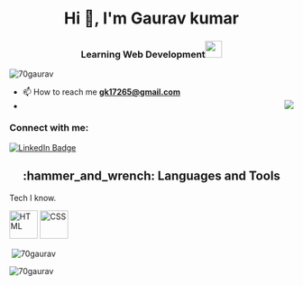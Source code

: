 
<h1 align="center">Hi 👋, I'm Gaurav kumar</h1>
<h3 align="center">Learning Web Development<img src="https://media.giphy.com/media/WUlplcMpOCEmTGBtBW/giphy.gif" width="30"></h3>

<p align="left"> <img src="https://komarev.com/ghpvc/?username=70gaurav&label=Profile%20views&color=0e75b6&style=flat" alt="70gaurav" /> </p>

- 📫 How to reach me **gk17265@gmail.com**
- <div align="right">
  <img src="https://user-images.githubusercontent.com/55389276/140866485-8fb1c876-9a8f-4d6a-98dc-08c4981eaf70.gif" />
  </div>

<h3 align="left">Connect with me:</h3>
<p align="left">
   <a href="https://www.linkedin.com/in/gaurav-vats1999">
    <img src="https://img.shields.io/badge/LinkedIn-blue?style=for-the-badge&logo=linkedin&logoColor=white" alt="LinkedIn Badge"/>
  </a>
   <h2 align="center"> :hammer_and_wrench: Languages and Tools </h2>
  <p> Tech I know. </p>
<img src="https://cdn.jsdelivr.net/gh/devicons/devicon/icons/html5/html5-plain-wordmark.svg" alt="HTML" height="50" width="50" />
<img src="https://cdn.jsdelivr.net/gh/devicons/devicon/icons/css3/css3-plain-wordmark.svg" alt="CSS" height="50" width="50" />

<p>&nbsp;<img align="center" src="https://github-readme-stats.vercel.app/api?username=70gaurav&show_icons=true&locale=en" alt="70gaurav" /></p>

<p><img align="center" src="https://github-readme-streak-stats.herokuapp.com/?user=70gaurav&" alt="70gaurav" /></p>

